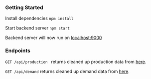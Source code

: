 ### Getting Started

Install dependencies
``` npm install ```

Start backend server
``` npm start ```

Backend server will now run on [localhost:9000](localhost:9000)
### Endpoints

```GET /api/production ``` returns cleaned up production data from [here](https://www.hydroquebec.com/data/documents-donnees/donnees-ouvertes/json/production.json).

```GET /api/demand``` returns cleaned up demand data from [here](https://www.hydroquebec.com/data/documents-donnees/donnees-ouvertes/json/demande.json).